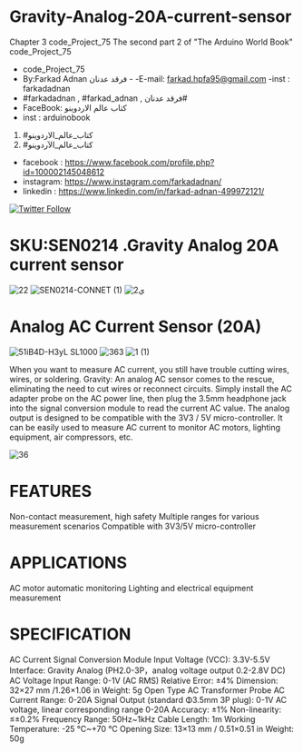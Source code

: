 # Gravity-Analog-20A-current-sensor
Chapter 3 code_Project_75 The second part 2 of "The Arduino World Book" code_Project_75
 
- code_Project_75
-  By:Farkad Adnan فرقد عدنان - 
 -E-mail: farkad.hpfa95@gmail.com 
-inst : farkadadnan 
- #farkadadnan , #farkad_adnan , فرقد عدنان# 
- FaceBook: كتاب عالم الاردوينو 
- inst : arduinobook
1. #كتاب_عالم_الاردوينو
2. #كتاب_عالم_الآردوينو

* facebook : https://www.facebook.com/profile.php?id=100002145048612
* instagram:  https://www.instagram.com/farkadadnan/
* linkedin : https://www.linkedin.com/in/farkad-adnan-499972121/

 <p>
 <a href='https://mobile.twitter.com/farkadadnan'>
        <img alt="Twitter Follow" src="https://img.shields.io/twitter/follow/farkadadnan?label=%40farkadadnan&style=social" alt='Twitter' align="center"/>
    </a>
</p>

# SKU:SEN0214 .Gravity Analog 20A current sensor
![22](https://user-images.githubusercontent.com/35774039/160259372-298a147e-407e-41a3-a231-2395baec2015.JPG)
![SEN0214-CONNET (1)](https://user-images.githubusercontent.com/35774039/160259380-d5ea958e-00e5-4ca7-9638-d5dafb3fd56e.png)
![2ي](https://user-images.githubusercontent.com/35774039/160259592-f71fcd0a-093b-4c55-b53f-54c674dea25a.JPG)


# Analog AC Current Sensor (20A)
![51iB4D-H3yL _SL1000_](https://user-images.githubusercontent.com/35774039/160259385-02e783c5-3fa6-4267-a181-0e2224499bd8.jpg)
![363](https://user-images.githubusercontent.com/35774039/160259389-d242ca2e-df0c-4e6a-a09d-16071ac4074a.JPG)
![1 (1)](https://user-images.githubusercontent.com/35774039/160259395-0a19f485-fe52-46a9-b132-ab8deabad73e.jpg)

When you want to measure AC current, you still have trouble cutting wires, wires, or soldering. Gravity: An analog AC sensor comes to the rescue, eliminating the need to cut wires or reconnect circuits. Simply install the AC adapter probe on the AC power line, then plug the 3.5mm headphone jack into the signal conversion module to read the current AC value. The analog output is designed to be compatible with the 3V3 / 5V micro-controller. It can be easily used to measure AC current to monitor AC motors, lighting equipment, air compressors, etc.

![36](https://user-images.githubusercontent.com/35774039/160259601-2ecc2333-edac-492a-9e7e-f37f603d95b5.JPG)

# FEATURES
Non-contact measurement, high safety
Multiple ranges for various measurement scenarios
Compatible with 3V3/5V micro-controller
# APPLICATIONS
AC motor automatic monitoring
Lighting and electrical equipment measurement
# SPECIFICATION
AC Current Signal Conversion Module
Input Voltage (VCC): 3.3V-5.5V
Interface: Gravity Analog (PH2.0-3P，analog voltage output 0.2-2.8V DC)
AC Voltage Input Range: 0-1V (AC RMS)
Relative Error: ±4%
Dimension: 32×27 mm /1.26×1.06 in
Weight: 5g
Open Type AC Transformer Probe
AC Current Range: 0-20A
Signal Output (standard Φ3.5mm 3P plug): 0-1V AC voltage, linear corresponding range 0-20A
Accuracy: ±1%
Non-linearity: ≤±0.2%
Frequency Range: 50Hz~1kHz
Cable Length: 1m
Working Temperature: -25 ℃~+70 ℃
Opening Size: 13×13 mm / 0.51×0.51 in
Weight: 50g


